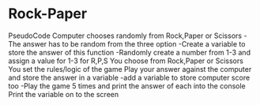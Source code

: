 # Rock-Paper
PseudoCode
Computer chooses randomly from Rock,Paper or Scissors
    -The answer has to be random from the three option 
    -Create a variable to store the answer of this function
    -Randomly create a number from 1-3 and assign a value for 1-3 for R,P,S
You choose from Rock,Paper or Scissors
You set the rules/logic of the game
Play your answer against the computer and store the answer in a variable
    -add a variable to store computer score too
    -Play the game 5 times and print the answer of each into the console
Print the variable on to the screen 